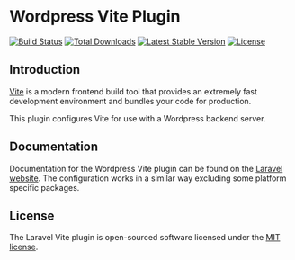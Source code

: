 # Wordpress Vite Plugin

<a href="https://github.com/spiritdigitalagency/wordpress-vite-plugin/actions"><img src="https://github.com/spiritdigitalagency/wordpress-vite-plugin/workflows/tests/badge.svg" alt="Build Status"></a>
<a href="https://www.npmjs.com/package/@spiritdigital/wordpress-vite-plugin"><img src="https://img.shields.io/npm/dt/@spiritdigital/wordpress-vite-plugin" alt="Total Downloads"></a>
<a href="https://www.npmjs.com/package/@spiritdigital/wordpress-vite-plugin"><img src="https://img.shields.io/npm/v/@spiritdigital/wordpress-vite-plugin" alt="Latest Stable Version"></a>
<a href="https://www.npmjs.com/package/@spiritdigital/wordpress-vite-plugin"><img src="https://img.shields.io/npm/l/@spiritdigital/wordpress-vite-plugin" alt="License"></a>

## Introduction

[Vite](https://vitejs.dev) is a modern frontend build tool that provides an extremely fast development environment and bundles your code for production.

This plugin configures Vite for use with a Wordpress backend server.

## Documentation

Documentation for the Wordpress Vite plugin can be found on the [Laravel website](https://laravel.com/docs/vite). The configuration works in a similar way excluding some platform specific packages. 

## License

The Laravel Vite plugin is open-sourced software licensed under the [MIT license](LICENSE.md).

